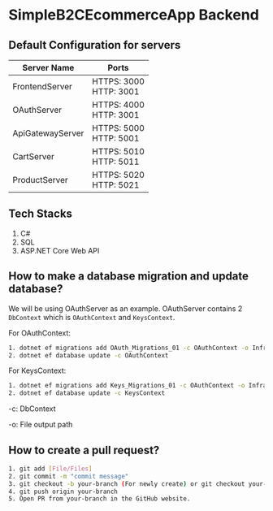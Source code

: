 # SimpleB2CEcommerceApp Backend

## Default Configuration for servers

|Server Name   |Ports   |
|---|---|
|FrontendServer   |HTTPS: 3000 <br> HTTP: 3001 |
|OAuthServer   |HTTPS: 4000 <br> HTTP: 3001   |
|ApiGatewayServer   |HTTPS: 5000 <br> HTTP: 5001   |
|CartServer   |HTTPS: 5010 <br> HTTP: 5011   |
|ProductServer   |HTTPS: 5020 <br> HTTP: 5021   |

## Tech Stacks

1. C#
2. SQL
3. ASP.NET Core Web API

## How to make a database migration and update database?
We will be using OAuthServer as an example. OAuthServer contains 2 `DbContext` which is `OAuthContext` and `KeysContext`.

For OAuthContext:
```bash
1. dotnet ef migrations add OAuth_Migrations_01 -c OAuthContext -o Infrastructure/Migrations/OAuth
2. dotnet ef database update -c OAuthContext
```

For KeysContext:
```bash
1. dotnet ef migrations add Keys_Migrations_01 -c OAuthContext -o Infrastructure/Migrations/Keys
2. dotnet ef database update -c KeysContext
```

-c: DbContext

-o: File output path

## How to create a pull request?

```bash
1. git add [File/Files]
2. git commit -m "commit message"
3. git checkout -b your-branch (For newly create) or git checkout your-branch
4. git push origin your-branch
5. Open PR from your-branch in the GitHub website.
```
